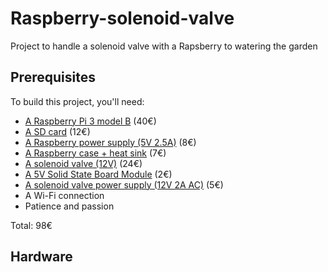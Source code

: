 # Raspberry-solenoid-valve
Project to handle a solenoid valve with a Rapsberry to watering the garden

## Prerequisites
To build this project, you'll need:
* [A Raspberry Pi 3 model B](https://www.adafruit.com/product/3055) (40€)
* [A SD card](http://boutique.semageek.com/fr/773-micro-sd-16-gb-avec-adaptater-sd-et-os-noobs.html) (12€)
* [A Raspberry power supply (5V 2.5A)](https://www.amazon.fr/SainSmart-Certified-Raspberry-Adaptateur-Certification/dp/B01LHE8DBU/ref=sr_1_cc_2?s=aps&ie=UTF8&qid=1513517344&sr=1-2-catcorr&keywords=raspberry+3+Power+supply) (8€)
* [A Raspberry case + heat sink](https://www.amazon.fr/gp/product/B01CPCMWWO/ref=oh_aui_detailpage_o00_s00?ie=UTF8&psc=1) (7€)
* [A solenoid valve (12V)](https://www.amazon.fr/gp/product/B01MS7H1ZP/ref=oh_aui_detailpage_o01_s00?ie=UTF8&psc=1) (24€)
* [A 5V Solid State Board Module](https://www.amazon.fr/gp/product/B00L11KL10/ref=oh_aui_detailpage_o00_s00?ie=UTF8&psc=1) (2€)
* [A solenoid valve power supply (12V 2A AC)](https://www.amazon.fr/gp/product/B00XKO6D1S/ref=od_aui_detailpages00?ie=UTF8&psc=1) (5€)
* A Wi-Fi connection
* Patience and passion

Total: 98€

## Hardware
